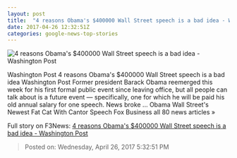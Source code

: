 ```yaml
---
layout: post
title:  "4 reasons Obama's $400000 Wall Street speech is a bad idea - Washington Post"
date: 2017-04-26 12:32:51Z
categories: google-news-top-stories
---
```


![4 reasons Obama's $400000 Wall Street speech is a bad idea - Washington Post](https://img.washingtonpost.com/rf/image_1484w/2010-2019/WashingtonPost/2017/04/24/Style/Images/672311044.jpg)

Washington Post 4 reasons Obama's $400000 Wall Street speech is a bad idea Washington Post Former president Barack Obama reemerged this week for his first formal public event since leaving office, but all people can talk about is a future event — specifically, one for which he will be paid his old annual salary for one speech. News broke ... Obama Wall Street's Newest Fat Cat With Cantor Speech Fox Business all 80 news articles »


Full story on F3News: [4 reasons Obama's $400000 Wall Street speech is a bad idea - Washington Post](http://www.f3nws.com/n/thnYmF)

> Posted on: Wednesday, April 26, 2017 5:32:51 PM
